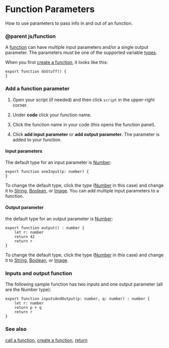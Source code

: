 # Function Parameters

How to use parameters to pass info in and out of an function.

### @parent js/function
 

A [function](/js/function) can have multiple input parameters and/or a single output parameter.  The parameters must be one of the supported variable [types](/js/types).

When you first [create a function](/js/function), it looks like this: 
```
export function doStuff() {
}
```

### Add a function parameter

1. Open your script (if needed) and then click `script` in the upper-right corner.

2. Under **code** click your function name.

3. Click the function name in your code (this opens the function panel).

4. Click **add input parameter** or **add output parameter**. The parameter is added to your function.

#### Input parameters

The default type for an input parameter is [Number](/reference/types/number):

```
export function oneInput(p: number) {
}
```

To change the default type, click the type ([Number](/reference/types/number) in this case) and change it to [String](/reference/types/string), [Boolean](/reference/types/boolean), or [Image](/reference/image/image). You can add multiple input parameters to a function.

#### Output parameter

the default type for an output parameter is [Number](/reference/types/number):

```
export function output() : number {
    let r: number
    return 42
    return r
}
```

To change the default type, click the type ([Number](/reference/types/number) in this case) and change it to [String](/reference/types/string), [Boolean](/reference/types/boolean), or [Image](/reference/image/image).

### Inputs and output function

The following sample function has two inputs and one output parameter (all are the Number type):

```
export function inputsAndOutput(p: number, q: number) : number {
    let r: number
    return p + q
    return r
}
```

### See also

[call a function](/js/call), [create a function](/js/function), [return](/js/return)

